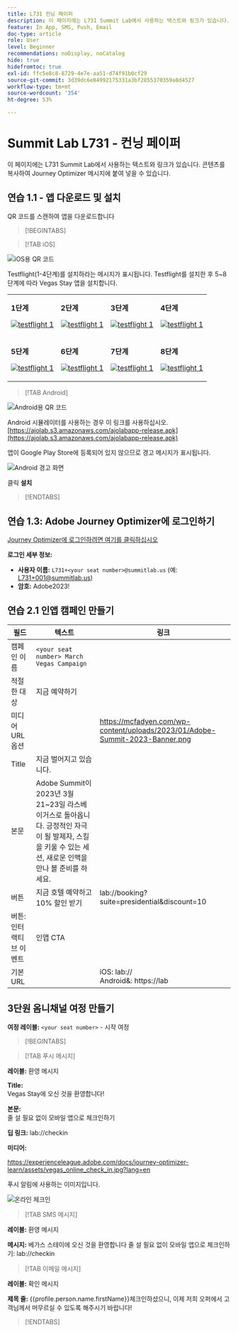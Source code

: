 ```yaml
---
title: L731 컨닝 페이퍼
description: 이 페이지에는 L731 Summit Lab에서 사용하는 텍스트와 링크가 있습니다.
feature: In App, SMS, Push, Email
doc-type: article
role: User
level: Beginner
recommendations: noDisplay, noCatalog
hide: true
hidefromtoc: true
exl-id: ffc5e8c8-8729-4e7e-aa51-d74f91b0cf29
source-git-commit: 3d39dc6e04992175331a3bf2855370359a8d4527
workflow-type: tm+mt
source-wordcount: '354'
ht-degree: 53%

---
```


# Summit Lab L731 - 컨닝 페이퍼

이 페이지에는 L731 Summit Lab에서 사용하는 텍스트와 링크가 있습니다. 콘텐츠를 복사하여 Journey Optimizer 메시지에 붙여 넣을 수 있습니다.

## 연습 1.1 - 앱 다운로드 및 설치

QR 코드를 스캔하여 앱을 다운로드합니다

>[!BEGINTABS]

>[!TAB iOS]

![iOS용 QR 코드](/help/assets/lab731-ios-qr-code.png)

Testflight(1-4단계)를 설치하라는 메시지가 표시됩니다. Testflight를 설치한 후 5~8단계에 따라 Vegas Stay 앱을 설치합니다.

<table>
<tr>
</tr>
<tr>
<td>
 <div>
      <p>
      <b>1단계 </b>
      <p>
      <a href="Step 1:">
        <img alt="testflight 1" src="../assets/l731-ios-install/ios-install-1.png"/>
      </a>
      </div>
  </td>
  <td>
 <div>
      <p>
      <b>2단계 </b>
      <p>
      <a href="Step 1:">
        <img alt="testflight 1" src="../assets/l731-ios-install/ios-install-2.PNG"/>
      </a>
      </div>
  </td>
  <td>
 <div>
      <p>
      <b>3단계 </b>
      <p>
      <a href="Step 1:">
        <img alt="testflight 1" src="../assets/l731-ios-install/ios-install-3.PNG"/>
      </a>
      </div>
  </td>
  <td>
 <div>
      <p>
      <b>4단계 </b>
      <p>
      <a href="Step 4">
        <img alt="testflight 1" src="../assets/l731-ios-install/ios-install-4.PNG"/>
      </a>
      </div>
  </td>
  </tr>
  <tr>
<td>
 <div>
      <p>
      <b>5단계 </b>
      <p>
      <a href="Step 1:">
        <img alt="testflight 1" src="../assets/l731-ios-install/ios-install-5.PNG"/>
      </a>
      </div>
  </td>
  <td>
 <div>
      <p>
      <b>6단계 </b>
      <p>
      <a href="Step 1:">
        <img alt="testflight 1" src="../assets/l731-ios-install/ios-install-6.PNG"/>
      </a>
      </div>
  </td>
  <td>
 <div>
      <p>
      <b>7단계 </b>
      <p>
      <a href="Step 1:">
        <img alt="testflight 1" src="../assets/l731-ios-install/ios-install-7.PNG"/>
      </a>
      </div>
  </td>
  <td>
 <div>
      <p>
      <b>8단계 </b>
      <p>
      <a href="Step 4">
        <img alt="testflight 1" src="../assets/l731-ios-install/ios-install-8.PNG"/>
      </a>
      </div>
  </td>
  </tr>
</table>

>[!TAB Android]

![Android용 QR 코드](/help/assets/lab731-android-qr-code.png)

Android 시뮬레이터를 사용하는 경우 이 링크를 사용하십시오. [https://ajolab.s3.amazonaws.com/ajolabapp-release.apk](https://ajolab.s3.amazonaws.com/ajolabapp-release.apk)

앱이 Google Play Store에 등록되어 있지 않으므로 경고 메시지가 표시됩니다.

![Android 경고 화면](/help/assets/lab731-install-android.png)

클릭 **설치**

>[!ENDTABS]

## 연습 1.3: Adobe Journey Optimizer에 로그인하기

[Journey Optimizer에 로그인하려면 여기를 클릭하십시오](https://experience.adobe.com/#/@techmarketingdemos/sname:summit-2023-ajo-lab/journey-optimizer/home)

**로그인 세부 정보:**

* **사용자 이름:** `L731+<your seat number>@summitlab.us` (예: L731+001@summitlab.us)
* **암호:** Adobe2023!


## 연습 2.1 인앱 캠페인 만들기

| 필드 | 텍스트 | 링크 |
|----|----|----|
| 캠페인 이름 | `<your seat number> March Vegas Campaign` |  |
| 적절한 대상 | 지금 예약하기 |  |
| 미디어 URL 옵션 |  | https://mcfadyen.com/wp-content/uploads/2023/01/Adobe-Summit-2023-Banner.png |
| Title | 지금 벌어지고 있습니다. |  |
| 본문 | Adobe Summit이 2023년 3월 21~23일 라스베이거스로 돌아옵니다. 긍정적인 자극이 될 발제자, 스킬을 키울 수 있는 세션, 새로운 인맥을 만나 볼 준비를 하세요. |  |
| 버튼 | 지금 호텔 예약하고 10% 할인 받기 | lab://booking?suite=presidential&amp;discount=10 |
| 버튼: 인터랙티브 이벤트 | 인앱 CTA |  |
| 기본 URL |  | iOS: lab:// <br>Android&amp;: https://lab |


## 3단원 옴니채널 여정 만들기

**여정 레이블:**
`<your seat number>` - 시작 여정

>[!BEGINTABS]

>[!TAB 푸시 메시지]

**레이블:**
환영 메시지

**Title:**\
Vegas Stay에 오신 것을 환영합니다!

**본문:**\
줄 설 필요 없이 모바일 앱으로 체크인하기

**딥 링크:** lab://checkin

**미디어:**

https://experienceleague.adobe.com/docs/journey-optimizer-learn/assets/vegas_online_check_in.jpg?lang=en


푸시 알림에 사용하는 이미지입니다.

![온라인 체크인](/help/assets/vegas_online_check_in.jpg)

>[!TAB SMS 메시지]

**레이블:**
환영 메시지

**메시지:**
베가스 스테이에 오신 것을 환영합니다 줄 설 필요 없이 모바일 앱으로 체크인하기: lab://checkin

>[!TAB 이메일 메시지]

**레이블:**
확인 메시지

**제목 줄:**
{{profile.person.name.firstName}}체크인하셨으니, 이제 저희 오퍼에서 고객님께서 머무르실 수 있도록 해주시기 바랍니다!

>[!ENDTABS]

